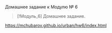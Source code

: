 Домашнее задание к Модулю № 6

> [!Модуль_6]
> Домашнее задание.

https://mchubarov.github.io/urban/hw6/index.html
